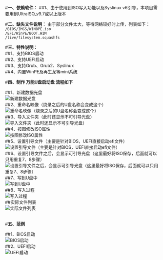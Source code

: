 #**一、依赖软件：**
##1、由于使用到ISO写入功能以及Syslinux v6引导，本项目需要用到UltraISO_v9.7或以上版本


#**二、缺失文件说明：**
由于部分文件太大，等待网络较好时上传，列表如下：  <br>
`/BIOS/IMGS/WIN8PE.iso`  <br> 
`/EFI/WinPE/BOOT.WIM`  <br>
`/live/filesystem.squashfs`  <br>




#**三、特性说明：**<br>
##1、支持BIOS启动  <br>
##2、支持UEFI启动  <br>
##3、支持Grub、Grub2、Syslinux  <br>
##4、内置WinPE及再生龙等mini系统 <br>




#**四、制作 万能U盘启动盘 流程如下**<br>

##1、新建数据光盘<br>
![新建数据光盘](https://github.com/beatfan/USB_Boot_With_Grub_Grub2_ISOLINUX/blob/master/ReadME_Image/MakeISO_SOP/1.create_new_dataiso.png)
<br>
##2、重命名映像（烧录之后的U盘名称会变成这个）<br>
![重命名映像（烧录之后的U盘名称会变成这个）](https://github.com/beatfan/USB_Boot_With_Grub_Grub2_ISOLINUX/blob/master/ReadME_Image/MakeISO_SOP/2.rename_iso.png)
<br>
##3、导入文件夹（此时还显示不可引导光盘）<br>
![导入文件夹（此时还显示不可引导光盘）](https://github.com/beatfan/USB_Boot_With_Grub_Grub2_ISOLINUX/blob/master/ReadME_Image/MakeISO_SOP/3.import_folders.png)
<br>
##4、按图修改ISO属性<br>
![按图修改ISO属性](https://github.com/beatfan/USB_Boot_With_Grub_Grub2_ISOLINUX/blob/master/ReadME_Image/MakeISO_SOP/4.change_iso_attribute.png)
<br>
##5、设置引导文件（主要是针对BIOS，UEFI直接启动efi文件）<br>
![设置引导文件（主要是针对BIOS，UEFI直接启动efi文件）](https://github.com/beatfan/USB_Boot_With_Grub_Grub2_ISOLINUX/blob/master/ReadME_Image/MakeISO_SOP/5.set_boot_file.png)
<br>
##6、设置引导文件之后，会显示可引导光盘（这里最好将ISO保存，后面就可以只用重复7、8步骤）<br>
![设置引导文件之后，会显示可引导光盘（这里最好将ISO保存，后面就可以只用重复7、8步骤）](https://github.com/beatfan/USB_Boot_With_Grub_Grub2_ISOLINUX/blob/master/ReadME_Image/MakeISO_SOP/6.show_bootable.png)
<br>
##7、写到U盘中<br>
![写到U盘中](https://github.com/beatfan/USB_Boot_With_Grub_Grub2_ISOLINUX/blob/master/ReadME_Image/MakeISO_SOP/7.write_to_disk.png)
<br>
##8、写入过程<br>
![写入过程](https://github.com/beatfan/USB_Boot_With_Grub_Grub2_ISOLINUX/blob/master/ReadME_Image/MakeISO_SOP/8.write_process.png)
<br>
##实际文件列表<br>
![实际文件列表](https://github.com/beatfan/USB_Boot_With_Grub_Grub2_ISOLINUX/blob/master/ReadME_Image/MakeISO_SOP/file_list.png)
<br>
<br>


#**五、范例**

##1、BIOS启动<br>
![BIOS启动](https://github.com/beatfan/USB_Boot_With_Grub_Grub2_ISOLINUX/blob/master/ReadME_Image/Examples/example_BIOS.png)
<br>
##2、UEFI启动<br>
![UEFI启动](https://github.com/beatfan/USB_Boot_With_Grub_Grub2_ISOLINUX/blob/master/ReadME_Image/Examples/example_UEFI.png)


